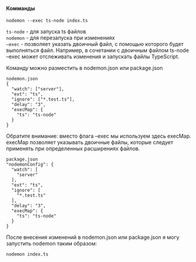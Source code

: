 #### Комманды 
```
nodemon --exec ts-node index.ts
```
`ts-node` - для запуска ts файлов  
`nodemon` - для перезапуска при изменениях  
`–exec` - позволяет указать двоичный файл, с помощью которого будет выполняться файл. 
Например, в сочетании с двоичным файлом ts-node –exec 
может отслеживать изменения и запускать файлы TypeScript.

Команду можно разместить в nodemon.json или package.json  
```
nodemon.json
{
  "watch": ["server"],
  "ext": "ts",
  "ignore": ["*.test.ts"],
  "delay": "3",
  "execMap": {
    "ts": "ts-node"
  }
}
```
Обратите внимание: вместо флага –exec мы используем здесь execMap. 
execMap позволяет указывать двоичные файлы, которые следует применять при определенных расширениях файлов.
```
package.json
"nodemonConfig": {
  "watch": [
    "server"
  ],
  "ext": "ts",
  "ignore": [
    "*.test.ts"
  ],
  "delay": "3",
  "execMap": {
    "ts": "ts-node"
  }
}
```
После внесения изменений в nodemon.json или package.json 
я могу запустить nodemon таким образом:
```
nodemon index.ts
```

